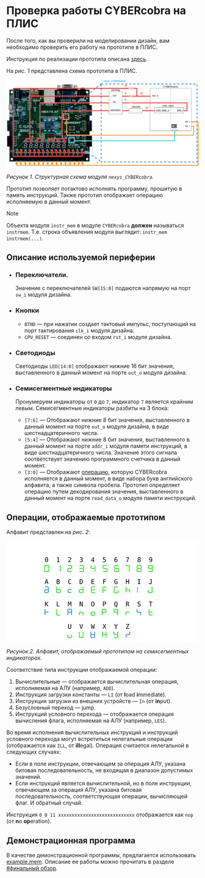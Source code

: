 # Проверка работы CYBERcobra на ПЛИС

После того, как вы проверили на моделировании дизайн, вам необходимо проверить его работу на прототипе в ПЛИС.

Инструкция по реализации прототипа описана [здесь](../../../Vivado%20Basics/How%20to%20program%20an%20fpga%20board.md).

На _рис. 1_ представлена схема прототипа в ПЛИС.

![../../../.pic/Labs/board%20files/nexys_cobra_structure.drawio.svg](../../../.pic/Labs/board%20files/nexys_cobra_structure.drawio.svg)

_Рисунок 1. Структурная схема модуля `nexys_CYBERcobra`._

Прототип позволяет потактово исполнять программу, прошитую в память инструкций. Также прототип отображает операцию исполняемую в данный момент.

> [!NOTE]
> Объекта модуля `instr_mem` в модуле `CYBERcobra` **должен** называться `instrmem`. Т.е. строка объявления модуля выглядит: `instr_mem  instrmem(...)`.

## Описание используемой периферии

-   ### Переключатели.

    Значение с переключателей `SW[15:0]` подаются напрямую на порт `sw_i` модуля дизайна.

-   ### Кнопки

    -   `BTND` — при нажатии создает тактовый импульс, поступающий на порт тактирования `clk_i` модуля дизайна.
    -   `CPU_RESET` — соединен со входом `rst_i` модуля дизайна.

-   ### Светодиоды

    Светодиоды `LED[14:0]` отображают нижние 16 бит значения, выставленного в данный момент на порте `out_o` модуля дизайна.

-   ### Семисегментные индикаторы

    Пронумеруем индикаторы от `0` до `7`, индикатор `7` является крайним левым. Семисегментные индикаторы разбиты на 3 блока:

    -   `[7:6]` — Отображают нижние 8 бит значения, выставленного в данный момент на порте `out_o` модуля дизайна, в виде шестнадцатеричного числа.
    -   `[5:4]` — Отображают нижние 8 бит значения, выставленного в данный момент на порте `addr_i` модуля памяти инструкций, в виде шестнадцатеричного числа. Значение этого сигнала соответствует значению программного счетчика в данный момент.
    -   `[3:0]` — Отображают [операцию](#операции-отображаемые-прототипом), которую CYBERcobra исполняется в данный момент, в виде набора букв английского алфавита, а также символа пробела. Прототип определяет операцию путем декодирования значения, выставленного в данный момент на порте `read_data_o` модуля памяти инструкций.

## Операции, отображаемые прототипом

Алфавит представлен на _рис. 2_:

!['../../../.pic/Labs/board%20files/semseg_alphabet.png'](../../../.pic/Labs/board%20files/semseg_alphabet.png)

_Рисунок 2. Алфавит, отображаемый прототипом на семисегментных индикаторах._

Соответствие типа инструкции отображаемой операции:

1.  Вычислительные — отображается вычислительная операция, исполняемая на АЛУ (например, `ADD`).
1.  Инструкция загрузки константы — `LI` (от **l**oad **i**mmediate).
1.  Инструкция загрузки из внешних устройств — `In` (от **in**put).
1.  Безусловный переход — jump.
1.  Инструкций условного перехода — отображается операция вычисления флага, исполняемая на АЛУ (например, `LES`).

Во время исполнения вычислительных инструкций и инструкций условного перехода могут встретиться нелегальные операции (отображается как `ILL`, от **ill**egal). Операция считается нелегальной в следующих случаях:

-   Если в поле инструкции, отвечающем за операция АЛУ, указана битовая последовательность, не входящая в диапазон допустимых значений.
-   Если инструкций является вычислительной, но в поле инструкции, отвечающем за операция АЛУ, указана битовая последовательность, соответствующая операции, вычисляющей флаг. И обратный случай.

Инструкция `0 0 11 xxxxxxxxxxxxxxxxxxxxxxxxxxxx` отображается как `nop` (от **n**o **op**eration).

## Демонстрационная программа

В качестве демонстрационной программы, предлагается использовать [example.mem](../example.mem). Описание ее работы можно прочитать в разделе [#финальный обзор](../README.md#финальный-обзор).
